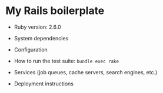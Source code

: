 # My Rails boilerplate

* Ruby version: 2.6.0

* System dependencies

* Configuration

* How to run the test suite: `bundle exec rake`

* Services (job queues, cache servers, search engines, etc.)

* Deployment instructions
